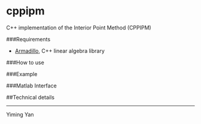 cppipm
=====
C++ implementation of the Interior Point Method (CPPIPM)

###Requirements
* [Armadillo](http://arma.sourceforge.net/), C++ linear algebra library 

###How to use

###Example

###Matlab Interface

##Technical details


----
Yiming Yan
